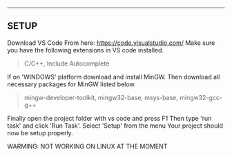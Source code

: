 -----
SETUP
-----
Download VS Code From here: https://code.visualstudio.com/
Make sure you have the following extensions in VS code installed.
>C/C++,
>Include Autocomplete

If on 'WINDOWS' platform download and install MinGW.
Then download all necessary packages for MinGW listed below.
>mingw-developer-toolkit,
>mingw32-base,
>msys-base,
>mingw32-gcc-g++

Finally open the project folder with vs code and press F1
Then type 'run task' and click 'Run Task'. Select 'Setup' from the menu
Your project should now be setup properly.

WARMING: NOT WORKING ON LINUX AT THE MOMENT

